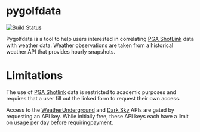 # pygolfdata
[![Build Status](https://travis-ci.org/awfuldynne/golf_course_project.svg?branch=master)](https://travis-ci.org/awfuldynne/golf_course_project)

Pygolfdata is a tool to help users interested in correlating [PGA ShotLink](https://www.pgatour.com/stats/shotlinkintelligence/overview.html) data with weather data. Weather observations are taken from a historical weather API that provides hourly snapshots. 

# Limitations
The use of [PGA Shotlink](https://shotlinkintelligence.pgatourhq.com/Tour/ShotLinkAgreement/ShotLinkAgreement.nsf/frm_Registration.xsp%20) data is restricted to academic purposes and requires that a user fill out the linked form to request their own access.

Access to the [WeatherUnderground](https://www.wunderground.com/weather/api/) and [Dark Sky](https://darksky.net/dev) APIs are gated by requesting an API key. While initially free, these API keys each have a limit on usage per day before requiringpayment.
